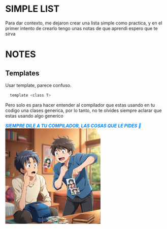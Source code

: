 # SIMPLE LIST
Para dar contexto, me dejaron crear una lista simple como practica, y 
en el primer intento de crearlo tengo unas notas de que aprendi espero
 que te sirva
# NOTES
## Templates
Usar template, parece confuso.
```c
  template <class T>
```
Pero solo es para hacer entender al compilador que estas usando en tu codigo
 una clases generica, por lo tanto, no te olvides siempre aclarar que estas usando
 algo generico  
   
<span style="color:#08f">***SIEMPRE DILE A TU COMPILADOR, LAS COSAS QUE LE PIDES 🐾***  </span>  
<img src = ".\static\img\TS.jpg" alt="Template" width="300">
